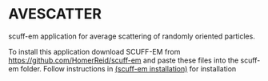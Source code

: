 # AVESCATTER
scuff-em application for average scattering of randomly oriented particles.

To install this application download SCUFF-EM from https://github.com/HomerReid/scuff-em and paste these files into the scuff-em folder. Follow instructions in [(scuff-em installation)](http://homerreid.github.io/scuff-em-documentation/reference/Installing) for installation

